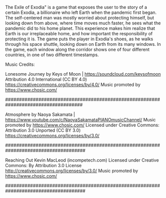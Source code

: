 The Exile of Exodia" is a game that exposes the user to the story of a certain Exodia, a billionaire who left Earth when the pandemic first began. The self-centered man was mostly worried about protecting himself, but looking down from above, where time moves much faster, he sees what the pandemic did to his home planet. This experience makes him realize that Earth is our irreplaceable home, and how important the responsibility of protecting it is. The game puts the player in Exodia's shoes, as he walks through his space shuttle, looking down on Earth from its many windows. In the game, each window along the corridor shows one of four different countries, in one of two different timestamps.

Music Credits:

Lonesome Journey by Keys of Moon | https://soundcloud.com/keysofmoon
Attribution 4.0 International (CC BY 4.0)
https://creativecommons.org/licenses/by/4.0/
Music promoted by https://www.chosic.com/ 

####################################################################################

Atmosphere by Naoya Sakamata | https://www.youtube.com/c/NaoyaSakamataPIANOmusicChannel/
Music promoted by https://www.chosic.com/
Licensed under Creative Commons: Attribution 3.0 Unported (CC BY 3.0)
https://creativecommons.org/licenses/by/3.0/
 
#####################################################################################

Reaching Out Kevin MacLeod (incompetech.com)
Licensed under Creative Commons: By Attribution 3.0 License
http://creativecommons.org/licenses/by/3.0/
Music promoted by https://www.chosic.com/ 

#####################################################################################
